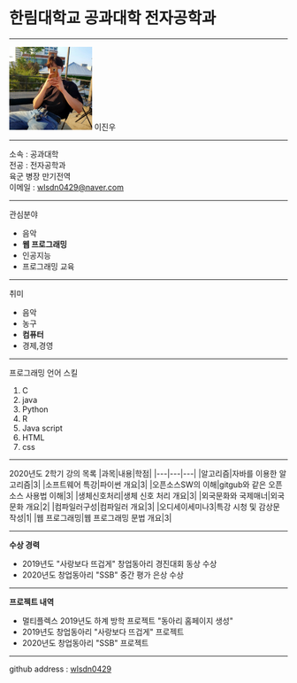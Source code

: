 # 한림대학교 공과대학 전자공학과
---
<img src = 프로필.jpg height = 150 width = 150>
이진우

---

소속 : 공과대학   
전공 : 전자공학과   
육군 병장 만기전역<br>
이메일 : wlsdn0429@naver.com

----------------

관심분야   
* 음악
* **웹 프로그래밍**
* 인공지능
* 프로그래밍 교육

----------------

취미   
* 음악
* 농구
* **컴퓨터**
* 경제,경영

----------------

프로그래밍 언어 스킬
1. C
2. java
3. Python
4. R
5. Java script
6. HTML
7. css
----------------
2020년도 2학기 강의 목록
|과목|내용|학점|
|---|---|---|
|알고리즘|자바를 이용한 알고리즘|3|
|소프트웨어 특강|파이썬 개요|3|
|오픈소스SW의 이해|gitgub와 같은 오픈소스 사용법 이해|3|
|생체신호처리|생체 신호 처리 개요|3|
|외국문화와 국제매너|외국 문화 개요|2|
|컴파일러구성|컴파일러 개요|3|
|오디세이세미나3|특강 시청 및 감상문 작성|1|
|웹 프로그래밍|웹 프로그래밍 문법 개요|3|

----------------
**수상 경력**
* 2019년도 "사랑보다 뜨겁게" 창업동아리 경진대회 동상 수상
* 2020년도 창업동아리 "SSB" 중간 평가 은상 수상
----------------
**프로젝트 내역**
* 멀티플렉스 2019년도 하계 방학 프로젝트 "동아리 홈페이지 생성"
* 2019년도 창업동아리 "사랑보다 뜨겁게" 프로젝트
* 2020년도 창업동아리 "SSB" 프로젝트
----------------
github address : [wlsdn0429][github]

[github]:http://github.com/wlsdn0429
